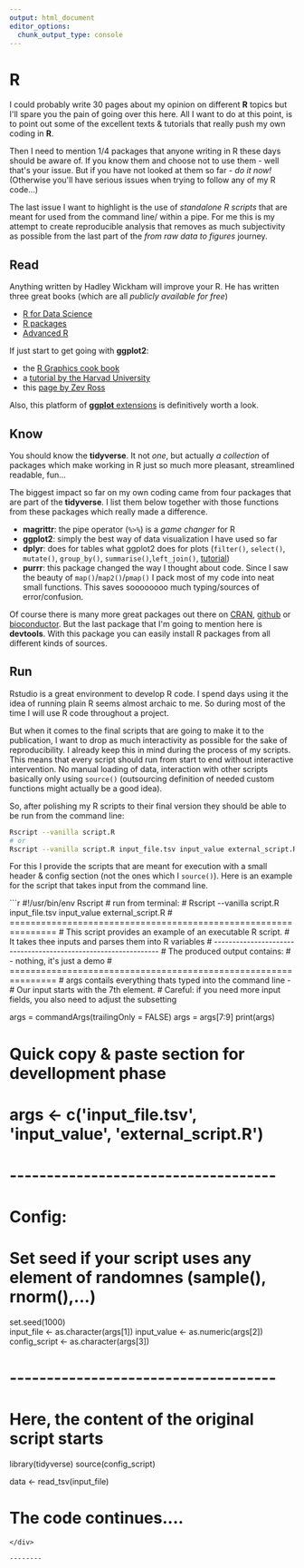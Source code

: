 ```yaml
---
output: html_document
editor_options:
  chunk_output_type: console
---
```


# R

I could probably write 30 pages about my opinion on different **R** topics but I'll spare you the pain of going over this here.
All I want to do at this point, is to point out some of the excellent texts & tutorials that really push my own coding in **R**.

Then I need to mention 1/4 packages that anyone writing in R these days should be aware of.
If you know them and choose not to use them - well that's your issue.
But if you have not looked at them so far - *do it now!*
(Otherwise you'll have serious issues when trying to follow any of my R code...)

The last issue I want to highlight is the use of *standalone R scripts* that are meant for used from the command line/ within a pipe.
For me this is my attempt to create reproducible analysis that removes as much subjectivity as possible from the last part of the *from raw data to figures* journey.

## Read

Anything written by Hadley Wickham will improve your R.
He has written three great books (which are all *publicly available for free*)

- [R for Data Science](https://r4ds.had.co.nz/)
- [R packages](http://r-pkgs.had.co.nz/)
- [Advanced R](https://adv-r.hadley.nz/)

If just start to get going with **ggplot2**:

- the [R Graphics cook book](http://www.cookbook-r.com/Graphs/)
- a [tutorial by the Harvad University](http://tutorials.iq.harvard.edu/R/Rgraphics/Rgraphics.html#introduction)
- this [page by Zev Ross](http://zevross.com/blog/2014/08/04/beautiful-plotting-in-r-a-ggplot2-cheatsheet-3/)

Also, this platform of [**ggplot** extensions](http://www.ggplot2-exts.org/) is definitively worth a look.

## Know

You should know the **tidyverse**.
It not *one*, but actually *a collection* of packages which make working in R just so much more pleasant, streamlined readable, fun...

The biggest impact so far on my own coding came from four packages that are part of the **tidyverse**.
I list them below together with those functions from these packages which really made a difference.

- **magrittr**: the pipe operator (`%>%`) is a *game changer* for R
- **ggplot2**: simply the best way of data visualization I have used so far
- **dplyr**: does for tables what ggplot2 does for plots  (`filter()`, `select()`, `mutate()`, `group_by()`, `summarise()`,`left_join()`, [tutorial](http://genomicsclass.github.io/book/pages/dplyr_tutorial.html))
- **purrr**: this package changed the way I thought about code. Since I saw the beauty of `map()`/`map2()`/`pmap()` I pack most of my code into neat small functions. This saves soooooooo much typing/sources of error/confusion.

Of course there is many more great packages out there on [CRAN](https://cran.r-project.org/), [github](https://github.com/) or [bioconductor](https://bioconductor.org/).
But the last package that I'm going to mention here is **devtools**.
With this package you can easily install R packages from all different kinds of sources.


## Run

Rstudio is a great environment to develop R code.
I spend days using it the idea of running plain R seems almost archaic to me.
So during most of the time I will use R code throughout a project.

But when it comes to the final scripts that are going to make it to the publication, I want to drop as much interactivity as possible for the sake of reproducibility.
I already keep this in mind during the process of my scripts.
This means that every script should run from start to end without interactive intervention.
No manual loading of data, interaction with other scripts basically only using `source()` (outsourcing definition of needed custom functions might actually be a good idea).

So, after polishing my R scripts to their final version they should be able to be run from the command line:

```sh
Rscript --vanilla script.R
# or
Rscript --vanilla script.R input_file.tsv input_value external_script.R
```

For this I provide the scripts that are meant for execution with a small header & config section (not the ones which I `source()`).
Here is an example for the script that takes input from the command line.

<div class="kclass">
```r
#!/usr/bin/env Rscript
# run from terminal:
# Rscript --vanilla script.R input_file.tsv input_value external_script.R
# ===============================================================
# This script provides an example of an executable R script.
# It takes thee inputs and parses them into R variables
# ---------------------------------------------------------------
# The produced output contains:
#   - nothing, it's just a demo
# ===============================================================
# args contails everything thats typed into the command line -
# Our input starts with the 7th element.
# Careful: if you need more input fields, you also need to adjust the subsetting

args = commandArgs(trailingOnly = FALSE)
args = args[7:9]
print(args)

# Quick copy & paste section for devellopment phase
# args <- c('input_file.tsv', 'input_value', 'external_script.R')
# ------------------------------------
# Config:
# Set seed if your script uses any element of randomnes (sample(), rnorm(),...)

set.seed(1000)                         
input_file <- as.character(args[1])
input_value <- as.numeric(args[2])
config_script <- as.character(args[3])

# ------------------------------------
# Here, the content of the original script starts 

library(tidyverse)
source(config_script)

data <- read_tsv(input_file)

# The code continues....
```
</div>

--------
